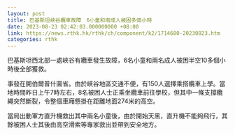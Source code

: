 ```yaml
---
layout: post
title: 巴基斯坦峽谷纜車故障　6小童和兩成人被困多個小時
date: 2023-08-23 02:42:03.000000000 +08:00
link: https://news.rthk.hk/rthk/ch/component/k2/1714680-20230823.htm
categories: rthk
---
```


巴基斯坦西北部一處峽谷有纜車發生故障，6名小童和兩名成人被困半空10多個小時後全部獲救。

事發在開伯爾普什圖省。由於峽谷地區交通不便，有150人選擇乘搭纜車上學。當地時間昨日上午7時左右，8名被困人士正乘坐纜車前往學校，但其中一條支撐纜繩突然斷裂，令整個車廂懸掛在距離地面274米的高空。

當局出動軍方直升機救出其中兩名小童後，由於開始天黑，直升機不能夠飛行，其餘被困人士其後由高空滑索等專家救出並帶到安全地方。
